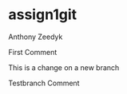 # assign1git
Anthony Zeedyk


First Comment


This is a change on a new branch

Testbranch Comment

